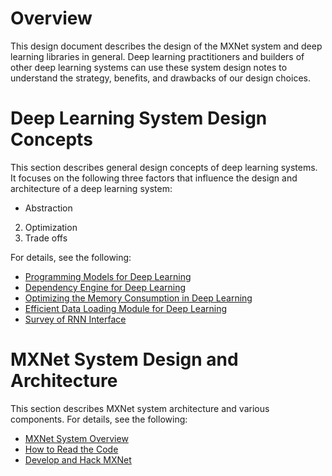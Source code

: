 # Overview

This design document describes the design of the MXNet system and deep learning libraries in general. Deep learning practitioners and builders of other deep learning systems can use these system design notes to understand the  strategy, benefits, and drawbacks of our design choices. 

# Deep Learning System Design Concepts

This section describes general design concepts of deep learning systems. It focuses on the following three factors that influence the design and architecture of a deep learning system:


- Abstraction
2. Optimization
3. Trade offs

For details, see the following:
  
* [Programming Models for Deep Learning](http://mxnet.io/architecture/program_model.html)
* [Dependency Engine for Deep Learning](http://mxnet.io/architecture/note_engine.html)
* [Optimizing the Memory Consumption in Deep Learning](http://mxnet.io/architecture/note_memory.html)
* [Efficient Data Loading Module for Deep Learning](http://mxnet.io/architecture/note_data_loading.html)
* [Survey of RNN Interface](http://mxnet.io/architecture/rnn_interface.html)

# MXNet System Design and Architecture

This section describes MXNet system architecture and various components. For details, see the following:

* [MXNet System Overview](http://mxnet.io/architecture/overview.html)
* [How to Read the Code](http://mxnet.io/architecture/read_code.html)
* [Develop and Hack MXNet](http://mxnet.io/how_to/develop_and_hack.html)




